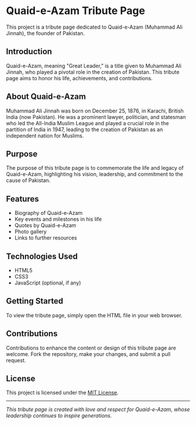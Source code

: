# Quaid-e-Azam Tribute Page

This project is a tribute page dedicated to Quaid-e-Azam (Muhammad Ali Jinnah), the founder of Pakistan.

## Introduction

Quaid-e-Azam, meaning "Great Leader," is a title given to Muhammad Ali Jinnah, who played a pivotal role in the creation of Pakistan. This tribute page aims to honor his life, achievements, and contributions.

## About Quaid-e-Azam

Muhammad Ali Jinnah was born on December 25, 1876, in Karachi, British India (now Pakistan). He was a prominent lawyer, politician, and statesman who led the All-India Muslim League and played a crucial role in the partition of India in 1947, leading to the creation of Pakistan as an independent nation for Muslims.

## Purpose

The purpose of this tribute page is to commemorate the life and legacy of Quaid-e-Azam, highlighting his vision, leadership, and commitment to the cause of Pakistan.

## Features

- Biography of Quaid-e-Azam
- Key events and milestones in his life
- Quotes by Quaid-e-Azam
- Photo gallery
- Links to further resources

## Technologies Used

- HTML5
- CSS3
- JavaScript (optional, if any)

## Getting Started

To view the tribute page, simply open the HTML file in your web browser.

## Contributions

Contributions to enhance the content or design of this tribute page are welcome. Fork the repository, make your changes, and submit a pull request.

## License

This project is licensed under the [MIT License](LICENSE).

---

*This tribute page is created with love and respect for Quaid-e-Azam, whose leadership continues to inspire generations.*
